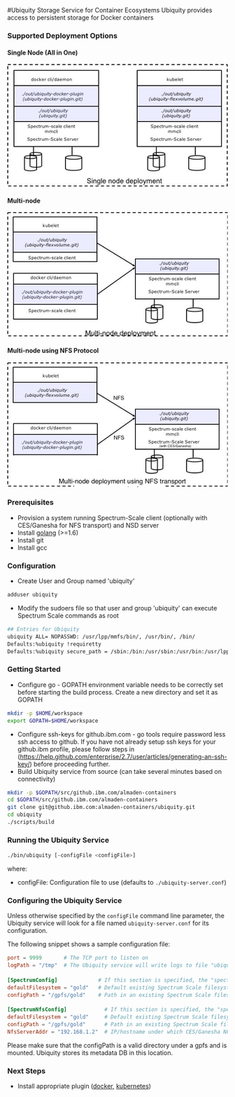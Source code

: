 #Ubiquity Storage Service for Container Ecosystems
Ubiquity provides access to persistent storage for Docker containers
### Supported Deployment Options
#### Single Node (All in One)
![Single node](images/singleNode.jpg)
#### Multi-node
![Multi node](images/multiNode.jpg)
#### Multi-node using NFS Protocol
![Multi node](images/multiNode-nfs.jpg)

### Prerequisites
  * Provision a system running Spectrum-Scale client (optionally with CES/Ganesha for NFS transport) and NSD server
  * Install [golang](https://golang.org/) (>=1.6)
  * Install git
  * Install gcc

### Configuration

* Create User and Group named 'ubiquity'

```bash
adduser ubiquity
```

* Modify the sudoers file so that user and group 'ubiquity' can execute Spectrum Scale commands as root

```bash
## Entries for Ubiquity
ubiquity ALL= NOPASSWD: /usr/lpp/mmfs/bin/, /usr/bin/, /bin/
Defaults:%ubiquity !requiretty
Defaults:%ubiquity secure_path = /sbin:/bin:/usr/sbin:/usr/bin:/usr/lpp/mmfs/bin
```

### Getting Started
* Configure go - GOPATH environment variable needs to be correctly set before starting the build process. Create a new directory and set it as GOPATH 
```bash
mkdir -p $HOME/workspace
export GOPATH=$HOME/workspace
```
* Configure ssh-keys for github.ibm.com - go tools require password less ssh access to github. If you have not already setup ssh keys for your github.ibm profile, please follow steps in 
(https://help.github.com/enterprise/2.7/user/articles/generating-an-ssh-key/) before proceeding further. 
* Build Ubiquity service from source (can take several minutes based on connectivity)
```bash
mkdir -p $GOPATH/src/github.ibm.com/almaden-containers
cd $GOPATH/src/github.ibm.com/almaden-containers
git clone git@github.ibm.com:almaden-containers/ubiquity.git
cd ubiquity
./scripts/build

```
### Running the Ubiquity Service
```bash
./bin/ubiquity [-configFile <configFile>]
```
where:
* configFile: Configuration file to use (defaults to `./ubiquity-server.conf`)

### Configuring the Ubiquity Service

Unless otherwise specified by the `configFile` command line parameter, the Ubiquity service will
look for a file named `ubiquity-server.conf` for its configuration.

The following snippet shows a sample configuration file:

```toml
port = 9999       # The TCP port to listen on
logPath = "/tmp"  # The Ubiquity service will write logs to file "ubiquity.log" in this path.

[SpectrumConfig]             # If this section is specified, the "spectrum-scale" backend will be enabled.
defaultFilesystem = "gold"   # Default existing Spectrum Scale filesystem to use if user does not specify one during creation of volumes
configPath = "/gpfs/gold"    # Path in an existing Spectrum Scale filesystem where Ubiquity can create/store metadata DB

[SpectrumNfsConfig]            # If this section is specified, the "spectrum-scale-nfs" backend will be enabled. Requires CES/Ganesha.
defaultFilesystem = "gold"     # Default existing Spectrum Scale filesystem to use if user does not specify one during creation of volumes
configPath = "/gpfs/gold"      # Path in an existing Spectrum Scale filesystem where Ubiquity can create/store metadata DB
NfsServerAddr = "192.168.1.2"  # IP/hostname under which CES/Ganesha NFS shares can be accessed (required)

```

Please make sure that the configPath is a valid directory under a gpfs and is mounted. Ubiquity stores its metadata DB in this location.

### Next Steps
- Install appropriate plugin ([docker](https://github.ibm.com/almaden-containers/ubiquity-docker-plugin), [kubernetes](https://github.ibm.com/almaden-containers/ubiquity-flexvolume))